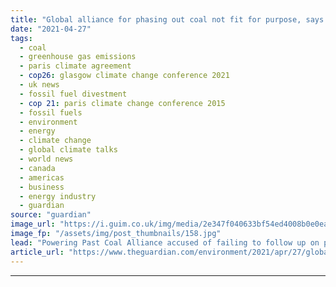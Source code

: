 ```yaml
---
title: "Global alliance for phasing out coal not fit for purpose, says NGO"
date: "2021-04-27"
tags: 
  - coal
  - greenhouse gas emissions
  - paris climate agreement
  - cop26: glasgow climate change conference 2021
  - uk news
  - fossil fuel divestment
  - cop 21: paris climate change conference 2015
  - fossil fuels
  - environment
  - energy
  - climate change
  - global climate talks
  - world news
  - canada
  - americas
  - business
  - energy industry
  - guardian
source: "guardian"
image_url: "https://i.guim.co.uk/img/media/2e347f040633bf54ed4008b0e0ea6f65c7412c54/0_208_3500_2102/master/3500.jpg?width=460&quality=85&auto=format&fit=max&s=9a7a8776bb3ec29344645109fb44705f"
image_fp: "/assets/img/post_thumbnails/158.jpg"
lead: "Powering Past Coal Alliance accused of failing to follow up on pledges as many countries expand use of coalAn attempt by the UK government to encourage countries and businesses around the world to quit coal for power generation is failing to make an ..."
article_url: "https://www.theguardian.com/environment/2021/apr/27/global-alliance-coal-not-fit-for-purpose-ngo"
---
```


---
